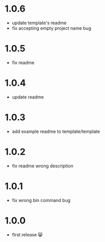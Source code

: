 # 1.0.6

- update template's readme
- fix accepting empty project name bug

# 1.0.5

- fix readme

# 1.0.4

- update readme

# 1.0.3

- add example readme to template/template

# 1.0.2

- fix readme wrong description

# 1.0.1

- fix wrong bin command bug

# 1.0.0

- first release 😸
